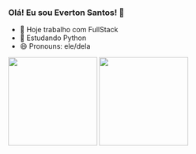 ### Olá! Eu sou Everton Santos! 👋

- 🔭 Hoje trabalho com FullStack
- 🌱 Estudando Python
- 😄 Pronouns: ele/dela

<div>
  <img height="180em" src="https://github-readme-stats.vercel.app/api?username=everton754&show_icons=true&theme=tokyonight&include_all_commits=true&count_private=true"/>
  <img height="180em" src="https://github-readme-stats.vercel.app/api/top-langs/?username=everton754&show_icons=true&theme=tokyonight&include_all_commits=true&count_private=true"/>
</div>
